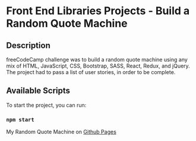 # Front End Libraries Projects - Build a Random Quote Machine

## Description

freeCodeCamp challenge was to build a random quote machine using any mix of HTML, JavaScript, CSS, Bootstrap, SASS, React, Redux, and jQuery. The project had to pass a list of user stories, in order to be complete.

## Available Scripts

To start the project, you can run:

### `npm start`

My Random Quote Machine on [Github Pages](https://ssrome.github.io/fcc_random_quote_machine/)
